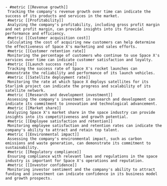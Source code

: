     - #metric [[Revenue growth]]
     Tracking the company's revenue growth over time can indicate the success of its products and services in the market.
     #metric [[Profitability]]
     Analyzing the company's profitability, including gross profit margin and net profit margin, can provide insights into its financial performance and efficiency.
     #metric [[Customer acquisition cost]]
     Calculating the cost of acquiring new customers can help determine the effectiveness of Space X's marketing and sales efforts.
     #metric [[Customer retention rate]]
     Monitoring the percentage of customers who continue to use Space X's services over time can indicate customer satisfaction and loyalty.
     #metric [[Launch success rate]]
     Tracking the success rate of Space X's rocket launches can demonstrate the reliability and performance of its launch vehicles.
     #metric [[Satellite deployment rate]]
     Monitoring the rate at which Space X deploys satellites for its Starlink project can indicate the progress and scalability of its satellite network.
     #metric [[Research and development investment]]
     Assessing the company's investment in research and development can indicate its commitment to innovation and technological advancement.
     #metric [[Market share]]
     Analyzing Space X's market share in the space industry can provide insights into its competitiveness and growth potential.
     #metric [[Employee satisfaction and retention]]
     Monitoring employee satisfaction and retention rates can indicate the company's ability to attract and retain top talent.
     #metric [[Environmental impact]]
     Assessing the company's environmental impact, such as carbon emissions and waste generation, can demonstrate its commitment to sustainability.
     #metric [[Regulatory compliance]]
     Ensuring compliance with relevant laws and regulations in the space industry is important for Space X's operations and reputation.
     #metric [[Investor confidence]]
     Monitoring investor sentiment and the company's ability to attract funding and investment can indicate confidence in its business model and growth prospects.


